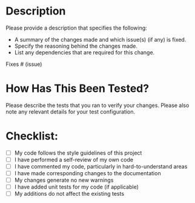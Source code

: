 # Description

Please provide a description that specifies the following:
- A summary of the changes made and which issue(s) (if any) is fixed.
- Specify the reasoning behind the changes made.
- List any dependencies that are required for this change.

Fixes # (issue)

# How Has This Been Tested?

Please describe the tests that you ran to verify your changes. Please also note any relevant details for your test configuration.

# Checklist:

- [ ] My code follows the style guidelines of this project
- [ ] I have performed a self-review of my own code
- [ ] I have commented my code, particularly in hard-to-understand areas
- [ ] I have made corresponding changes to the documentation
- [ ] My changes generate no new warnings
- [ ] I have added unit tests for my code (if applicable)
- [ ] My additions do not affect the existing tests